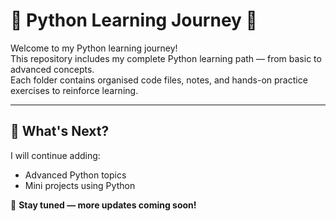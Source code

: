 # 🐍 Python Learning Journey 🚀

Welcome to my Python learning journey!  
This repository includes my complete Python learning path — from basic to advanced concepts.  
Each folder contains organised code files, notes, and hands-on practice exercises to reinforce learning.

---

## 🚧 What's Next?

I will continue adding:

- Advanced Python topics  
- Mini projects using Python  

📢 **Stay tuned — more updates coming soon!**
